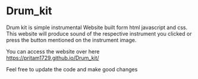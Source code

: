 # Drum_kit

Drum kit is simple instrumental Website built form html javascript and css. This website will produce sound of the respective instrument you clicked or press the button mentioned on the instrument image.
    
You can access the website over here https://pritam1729.github.io/Drum_kit/

Feel free to update the code and make good changes

